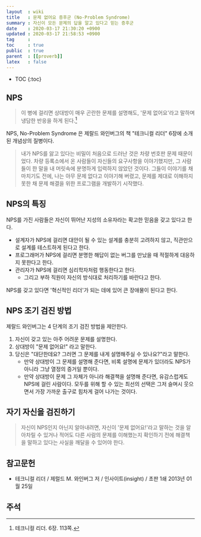 ```yaml
---
layout  : wiki
title   : 문제 없어요 증후군 (No-Problem Syndrome)
summary : 자신이 모든 문제의 답을 알고 있다고 믿는 증후군
date    : 2020-03-17 21:30:20 +0900
updated : 2020-03-17 21:58:53 +0900
tag     : 
toc     : true
public  : true
parent  : [[proverb]]
latex   : false
---
```

* TOC
{:toc}

## NPS

> 이 병에 걸리면 상대방이 매우 곤란한 문제를 설명해도, '문제 없어요'라고 말하며 냉담한 반응을 하게 된다.[^weinberg-113]

NPS, No-Problem Syndrome 은 제랄드 와인버그의 책 "테크니컬 리더" 6장에 소개된 개념상의 질병이다.

> 내가 NPS를 앓고 있다는 비밀이 처음으로 드러난 것은 차량 번호판 문제 때문이었다.
차량 등록소에서 온 사람들이 자신들의 요구사항을 이야기했지만, 그 사람들이 한 말을 내 머릿속에 분명하게 입력하지 않았던 것이다.
그들이 이야기를 채 마치기도 전에, 나는 아무 문제 없다고 이야기해 버렸고, 문제를 제대로 이해하지 못한 채 문제 해결을 위한 프로그램을 개발하기 시작했다.

## NPS의 특징

NPS를 가진 사람들은 자신이 뛰어난 지성의 소유자라는 확고한 믿음을 갖고 있다고 한다.

- 설계자가 NPS에 걸리면 대안이 될 수 있는 설계를 충분히 고려하지 않고, 직관만으로 설계를 테스트하게 된다고 한다.
- 프로그래머가 NPS에 걸리면 분명한 해답이 없는 버그를 만났을 때 적절하게 대응하지 못한다고 한다.
- 관리자가 NPS에 걸리면 심리학자처럼 행동한다고 한다.
    - 그리고 부하 직원이 자신의 방식대로 처리하기를 바란다고 한다.

NPS를 갖고 있다면 '혁신적인 리더'가 되는 데에 있어 큰 장애물이 된다고 한다.


## NPS 조기 검진 방법

제랄드 와인버그는 4 단계의 조기 검진 방법을 제안한다.

>
1. 자신이 갖고 있는 아주 어려운 문제를 설명한다.
2. 상대방이 "문제 없어요!" 라고 말한다.
3. 당신은 "대단한데요? 그러면 그 문제를 내게 설명해주실 수 있나요?"라고 말한다.
    - 만약 상대방이 그 문제를 설명해 준다면, 비록 설명에 문제가 있더라도 NPS가 아니라 그냥 열정의 증거일 뿐이다.
    - 만약 상대방이 문제 그 자체가 아니라 해결책을 설명해 준다면, 유감스럽게도 NPS에 걸린 사람이다. 모두를 위해 할 수 있는 최선의 선택은 그저 슬며시 웃으면서 가장 가까운 출구로 힘차게 걸어 나가는 것이다.

## 자기 자신을 검진하기

> 자신이 NPS인지 아닌지 알아내려면, 자신이 '문제 없어요!'라고 말하는 것을 알아차릴 수 있거나 적어도 다른 사람의 문제를 이해했는지 확인하기 전에 해결책을 말하고 있다는 사실을 깨달을 수 있어야 한다.

## 참고문헌

* 테크니컬 리더 / 제럴드 M. 와인버그 저 / 인사이트(insight) / 초판 1쇄 2013년 01월 25일

## 주석

[^weinberg-113]: 테크니컬 리더. 6장. 113쪽.

